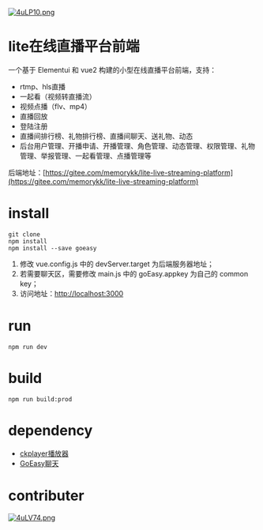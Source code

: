 [![4uLP10.png](https://z3.ax1x.com/2021/09/17/4uLP10.png)](https://imgtu.com/i/4uLP10)
# lite在线直播平台前端
一个基于 Elementui 和 vue2 构建的小型在线直播平台前端，支持：
- rtmp、hls直播
- 一起看（视频转直播流）
- 视频点播（flv、mp4）
- 直播回放
- 登陆注册
- 直播间排行榜、礼物排行榜、直播间聊天、送礼物、动态
- 后台用户管理、开播申请、开播管理、角色管理、动态管理、权限管理、礼物管理、举报管理、一起看管理、点播管理等

后端地址：[https://gitee.com/memorykk/lite-live-streaming-platform](https://gitee.com/memorykk/lite-live-streaming-platform)
# install
```shell
git clone
npm install
npm install --save goeasy
```
1. 修改 vue.config.js 中的 devServer.target 为后端服务器地址；
2. 若需要聊天区，需要修改 main.js 中的 goEasy.appkey 为自己的 common key；
3. 访问地址：[http://localhost:3000](http://localhost:3000)
# run
```shell
npm run dev
```
# build
```shell
npm run build:prod
```
# dependency
- [ckplayer播放器](https://gitee.com/niandeng/ckplayer/)
- [GoEasy聊天](https://gitee.com/goeasy-io/GoEasyDemo-Vue-LiveChatRoom)

# contributer
[![4uLV74.png](https://z3.ax1x.com/2021/09/17/4uLV74.png)](https://imgtu.com/i/4uLV74)